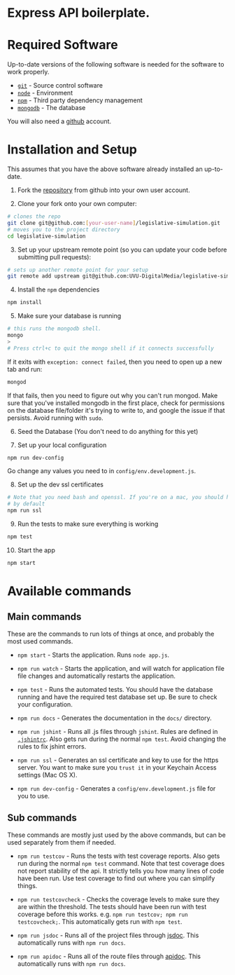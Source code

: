# Express API boilerplate.

# Required Software

Up-to-date versions of the following software is needed for the software to work
properly.

* [`git`](http://git-scm.com/) - Source control software
* [`node`](http://nodejs.org/) - Environment
* [`npm`](https://docs.npmjs.com/) - Third party dependency management
* [`mongodb`](http://www.mongodb.org/) - The database

You will also need a [github](https://github.com/) account.

# Installation and Setup

This assumes that you have the above software already installed an up-to-date.

1. Fork the
  [repository](https://github.com/UVU-DigitalMedia/legislative-simulation) from
  github into your own user account.

2. Clone your fork onto your own computer:
  ```bash
  # clones the repo
  git clone git@github.com:[your-user-name]/legislative-simulation.git
  # moves you to the project directory
  cd legislative-simulation
  ```

3. Set up your upstream remote point (so you can update your code before
  submitting pull requests):
  ```bash
  # sets up another remote point for your setup
  git remote add upstream git@github.com:UVU-DigitalMedia/legislative-simulation.git
  ```

4. Install the `npm` dependencies
  ```bash
  npm install
  ```

5. Make sure your database is running
  ```bash
  # this runs the mongodb shell.
  mongo
  >
  # Press ctrl+c to quit the mongo shell if it connects successfully
  ```
  If it exits with `exception: connect failed`, then you need to open up a new
  tab and run:
  ```bash
  mongod
  ```
  If that fails, then you need to figure out why you can't run mongod. Make sure
  that you've installed mongodb in the first place, check for permissions on
  the database file/folder it's trying to write to, and google the issue if that
  persists. Avoid running with `sudo`.

6. Seed the Database (You don't need to do anything for this yet)

7. Set up your local configuration
  ```bash
  npm run dev-config
  ```
  Go change any values you need to in `config/env.development.js`.

8. Set up the dev ssl certificates
  ```bash
  # Note that you need bash and openssl. If you're on a mac, you should have it
  # by default
  npm run ssl
  ```

9. Run the tests to make sure everything is working
  ```bash
  npm test
  ```

10. Start the app
  ```bash
  npm start
  ```


# Available commands

## Main commands

These are the commands to run lots of things at once, and probably the most used
commands.

* `npm start` - Starts the application. Runs `node app.js`.

* `npm run watch` - Starts the application, and will watch for application file
  file changes and automatically restarts the application.

* `npm test` - Runs the automated tests. You should have the database running
  and have the required test database set up. Be sure to check your
  configuration.

* `npm run docs` - Generates the documentation in the `docs/` directory.

* `npm run jshint` - Runs all .js files through `jshint`. Rules are defined in
  [`.jshintrc`](.jshintrc). Also gets run during the normal `npm test`.
  Avoid changing the rules to fix jshint errors.

* `npm run ssl` - Generates an ssl certificate and key to use for the https
  server. You want to make sure you `trust it` in your Keychain Access settings
  (Mac OS X).

* `npm run dev-config` - Generates a `config/env.development.js` file for you to use.

## Sub commands

These commands are mostly just used by the above commands, but can be used
separately from them if needed.

* `npm run testcov` - Runs the tests with test coverage reports. Also gets run
  during the normal `npm test` command. Note that test coverage does not
  report stability of the api. It strictly tells you how many lines of code have
  been run. Use test coverage to find out where you can simplify things.

* `npm run testcovcheck` - Checks the coverage levels to make sure they are
  within the threshold. The tests should have been run with test coverage before
  this works. e.g. `npm run testcov; npm run testcovcheck;`. This automatically
  gets run with `npm test`.

* `npm run jsdoc` - Runs all of the project files through
  [jsdoc](http://usejsdoc.org/). This automatically runs with `npm run docs`.

* `npm run apidoc` - Runs all of the route files through
  [apidoc](http://apidocjs.com/). This automatically runs with `npm run docs`.
